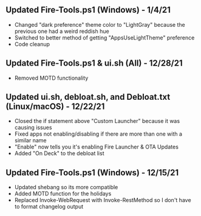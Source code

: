 ## Updated Fire-Tools.ps1 (Windows) - 1/4/21
- Changed "dark preference" theme color to "LightGray" because the previous one had a weird reddish hue
- Switched to better method of getting "AppsUseLightTheme" preference
- Code cleanup

## Updated Fire-Tools.ps1 & ui.sh (All) - 12/28/21
- Removed MOTD functionality

## Updated ui.sh, debloat.sh, and Debloat.txt (Linux/macOS) - 12/22/21
- Closed the if statement above "Custom Launcher" because it was causing issues
- Fixed apps not enabling/disabling if there are more than one with a similar name
- "Enable" now tells you it's enabling Fire Launcher & OTA Updates
- Added "On Deck" to the debloat list

## Updated Fire-Tools.ps1 (Windows) - 12/15/21
- Updated shebang so its more compatible
- Added MOTD function for the holidays
- Replaced Invoke-WebRequest with Invoke-RestMethod so I don't have to format changelog output
